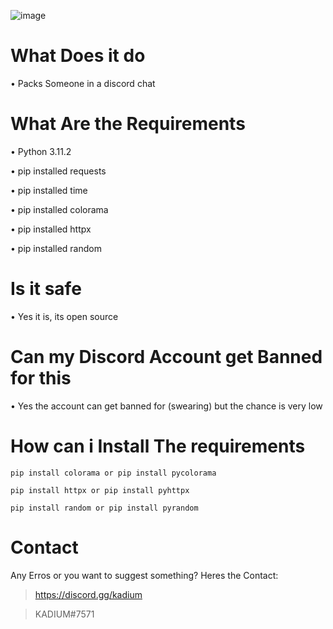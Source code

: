 ![image](https://user-images.githubusercontent.com/124511777/218091441-1afcd3f9-0c30-4708-a74e-6eca38dd6cf9.png)


# What Does it do
• Packs Someone in a discord chat

# What Are the Requirements
• Python 3.11.2

• pip installed requests

• pip installed time

• pip installed colorama

• pip installed httpx

• pip installed random



# Is it safe
• Yes it is, its open source

# Can my Discord Account get Banned for this
• Yes the account can get banned for (swearing) but the chance is very low

# How can i Install The requirements
```
pip install colorama or pip install pycolorama

pip install httpx or pip install pyhttpx

pip install random or pip install pyrandom
```

# Contact
Any Erros or you want to suggest something? Heres the Contact:

> https://discord.gg/kadium

> KADIUM#7571
